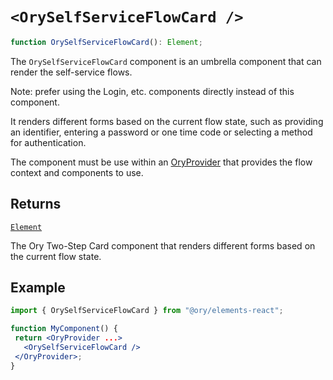 # `<OrySelfServiceFlowCard />`

```ts
function OrySelfServiceFlowCard(): Element;
```

The `OrySelfServiceFlowCard` component is an umbrella component that can render the self-service flows.

Note: prefer using the Login, etc. components directly instead of this component.

It renders different forms based on the current flow state, such as providing an identifier,
entering a password or one time code or selecting a method for authentication.

The component must be use within an [OryProvider](OryProvider.md) that provides the flow context and components to use.

## Returns

[`Element`](https://github.com/DefinitelyTyped/DefinitelyTyped/blob/9519439d51f51f794efa1b5865d3a9224c337bfd/types/react/jsx-runtime.d.ts#L6)

The Ory Two-Step Card component that renders different forms based on the current flow state.

## Example

```jsx
import { OrySelfServiceFlowCard } from "@ory/elements-react";

function MyComponent() {
 return <OryProvider ...>
   <OrySelfServiceFlowCard />
 </OryProvider>;
}
```
